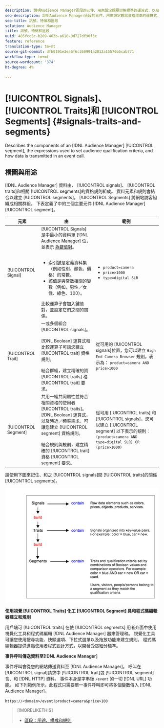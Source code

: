 ```yaml
---
description: 說明Audience Manager區段的元件、用來設定觀眾資格標準的運算式，以及在事件呼叫中如何傳送資料。
seo-description: 說明Audience Manager區段的元件、用來設定觀眾資格標準的運算式，以及在事件呼叫中如何傳送資料。
seo-title: 訊號、特徵和區段
solution: Audience Manager
title: 訊號、特徵和區段
uuid: 485fcc5c-b289-463b-a610-0d727df90f3c
feature: reference
translation-type: tm+mt
source-git-commit: dfb0191e3ea6f6c360991a2012a15570b5cab771
workflow-type: tm+mt
source-wordcount: '374'
ht-degree: 4%

---
```



# [!UICONTROL Signals]、 [!UICONTROL Traits]和 [!UICONTROL Segments] {#signals-traits-and-segments}

Describes the components of an [!DNL Audience Manager] [!UICONTROL segment], the expressions used to set audience qualification criteria, and how data is transmitted in an event call.

## 構圖與用途

[!DNL Audience Manager] 資料由、 [!UICONTROL signals]、 [!UICONTROL traits]和相關 [!UICONTROL segments]的資格規則組成。 資料元素和規則會結合以建立 [!UICONTROL segments]。 [!UICONTROL Segments] 將網站訪客組織成相關群組。 下表定義了中的三個主要元件 [!DNL Audience Manager][!UICONTROL segment]。

| 元素 | 由 | 範例 |
|---|---|---|
| [!UICONTROL Signal] | [!UICONTROL Signals] 是中最小的資料單 [!DNL Audience Manager] 位，並表示 [為鍵值對](../reference/key-value-pairs-explained.md)。<br><br><ul><li>索引鍵是定義資料集（例如性別、顏色、價格）的常數。</li><li>該值是與常數相關的變數（例如，男性／女性、綠色、100）。</li></ul>比較運算子會加入鍵值對，並設定它們之間的關係。 | <ul><li>`product=camera`</li><li>`price>1000`</li><li>`type=digital SLR`</li></ul> |
| [!UICONTROL Trait] | 一或多個組合 [!UICONTROL signals]。<br><br> [!DNL Boolean] 運算式和比較運算子可讓您建立 [!UICONTROL trait] 資格規則。 <br><br>結合群組，建立精確的資 [!UICONTROL traits] 格 [!UICONTROL trait] 要求。 | 從可用的 [!UICONTROL signals]位置，您可以建立 `High End Camera Browser` 規則，表示為： `product=camera AND price>1000` |
| [!UICONTROL Segment] | 共用一組共同屬性並符合相關資格的使用者 [!UICONTROL traits]。 [!DNL Boolean] 運算式，以及時近／頻率需求，可讓您建立 [!UICONTROL segment] 資格規則。<br><br> 結合規則與規則，建立精確的 [!UICONTROL trait] 資格 [!UICONTROL segment] 要求。 | 從可用 [!UICONTROL traits] 和 [!UICONTROL signals]，您可以建立 [!UICONTROL segment] 以下表示的規則：`(product=camera AND type=digital SLR) OR (price>1000)` |

請使用下圖來記住、和之 [!UICONTROL signals]間 [!UICONTROL traits]的關係 [!UICONTROL segments]。

![](assets/signals-traits-segments.png)

**使用視覺 [!UICONTROL Traits] 化工 [!UICONTROL Segment] 具和程式碼編輯器建立和規則**

用戶端可 [!UICONTROL traits] 在使 [!UICONTROL segments] 用者介面中使用視覺化工具和程式碼編輯 [!DNL Audience Manager] 器來管理和。 視覺化工具可讓您使用搜尋功能、快顯選項、下拉式選單以及拖放功能來建立規則。 程式碼編輯器提供進階使用者程式設計方式，以開發受眾細分標準。

**事件呼叫傳送資料至[!DNL Audience Manager]**

事件呼叫會從您的網站傳送資料至 [!DNL Audience Manager]。 呼叫在 [!UICONTROL signal]請求中 [!UICONTROL trait]包 [!UICONTROL segment] 含、和 [!DNL HTTP] 資料。 事件本身是字串後 `/event` 的一切 [!DNL URL] 功能。 如下列範例所示，此程式只需要單一事件呼叫即可將多個變數傳入 [!DNL Audience Manager]。

`https://<domain>/event?product=camera&price>100`

>[!MORELIKETHIS]
>
>* [區段：用途、構成和規則](../features/segments/segments-purpose.md)

